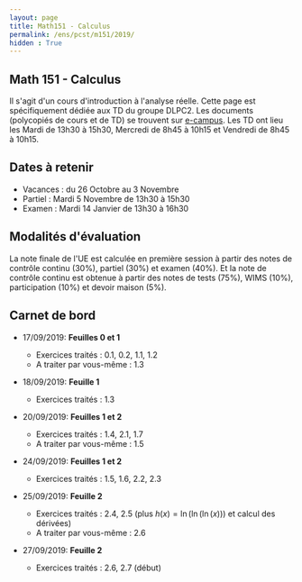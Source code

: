 ```yaml
---
layout: page
title: Math151 - Calculus
permalink: /ens/pcst/m151/2019/
hidden : True
---
```



## Math 151 - Calculus

Il s'agit d'un cours d'introduction à l'analyse réelle. Cette page est spécifiquement dédiée aux TD du groupe DLPC2. Les documents (polycopiés de cours et de TD) se trouvent sur [e-campus](https://ecampus.paris-saclay.fr/). Les TD ont lieu les Mardi de 13h30 à 15h30, Mercredi de 8h45 à 10h15 et Vendredi de 8h45 à 10h15.

## Dates à retenir

* Vacances : du 26 Octobre au 3 Novembre
* Partiel : Mardi 5 Novembre de 13h30 à 15h30
* Examen : Mardi 14 Janvier de 13h30 à 16h30

## Modalités d'évaluation

La note finale de l'UE est calculée en première session à partir des notes de contrôle continu (30%), partiel (30%) et examen (40%). Et la note de contrôle continu est obtenue à partir des notes de tests (75%), WIMS (10%), participation (10%) et devoir maison (5%).

## Carnet de bord

- <span class="date">17/09/2019:</span> **Feuilles 0 et 1**
	* Exercices traités : 0.1, 0.2, 1.1, 1.2
	* A traiter par vous-même : 1.3
	
- <span class="date">18/09/2019:</span> **Feuille 1**
	* Exercices traités : 1.3
	
- <span class="date">20/09/2019:</span> **Feuilles 1 et 2**
	* Exercices traités : 1.4, 2.1, 1.7
	* A traiter par vous-même : 1.5
	
- <span class="date">24/09/2019:</span> **Feuilles 1 et 2**
	* Exercices traités : 1.5, 1.6, 2.2, 2.3
	
- <span class="date">25/09/2019:</span> **Feuille 2**
	* Exercices traités : 2.4, 2.5 (plus $h(x) = \ln(\ln(\ln(x)))$ et calcul des dérivées)
	* A traiter par vous-même : 2.6
	
- <span class="date">27/09/2019:</span> **Feuille 2**
	* Exercices traités : 2.6, 2.7 (début)